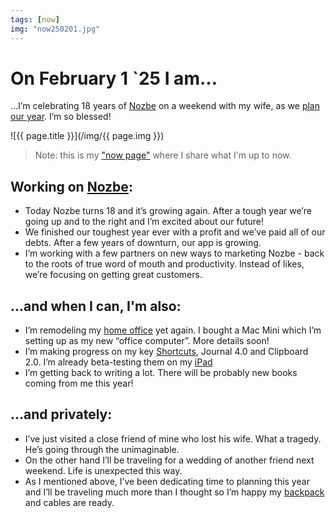 ```yaml
---
tags: [now]
img: "now250201.jpg"
---
```


# On February 1 `25 I am…

…I’m celebrating 18 years of [Nozbe][n] on a weekend with my wife, as we [plan our year](/pl/wedwoje/). I’m so blessed!

<!--More-->

![{{ page.title }}](/img/{{ page.img }})

> Note: this is my ["now page"](/now) where I share what I'm up to now.

## Working on [Nozbe][n]:

* Today Nozbe turns 18 and it’s growing again. After a tough year we’re going up and to the right and I’m excited about our future!
* We finished our toughest year ever with a profit and we’ve paid all of our debts. After a few years of downturn, our app is growing.
* I’m working with a few partners on new ways to marketing Nozbe - back to the roots of true word of mouth and productivity. Instead of likes, we’re focusing on getting great customers.

## …and when I can, I'm also:

* I’m remodeling my [home office](/office) yet again. I bought a Mac Mini which I’m setting up as my new “office computer”. More details soon!
* I’m making progress on my key [Shortcuts](/shortcuts), Journal 4.0 and Clipboard 2.0. I’m already beta-testing them on my [iPad](/ipadonly)
* I’m getting back to writing a lot. There will be probably new books coming from me this year!

## …and privately:

* I’ve just visited a close friend of mine who lost his wife. What a tragedy. He’s going through the unimaginable.
* On the other hand I’ll be traveling for a wedding of another friend next weekend. Life is unexpected this way.
* As I mentioned above, I’ve been dedicating time to planning this year and I’ll be traveling much more than I thought so I’m happy my [backpack](/backpack) and cables are ready.


[n]: https://michael.gratis/nozbe
[np]: https://michael.gratis/nozbepersonal